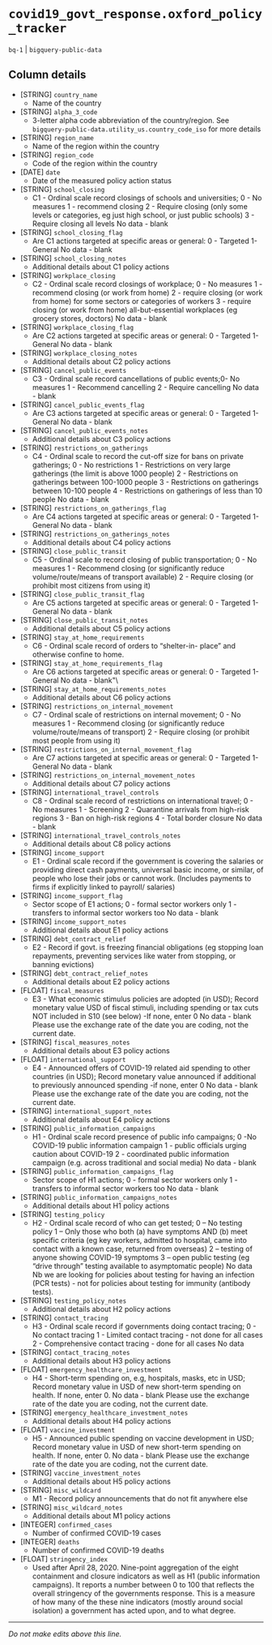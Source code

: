 # `covid19_govt_response.oxford_policy_tracker`
`bq-1` | `bigquery-public-data`

## Column details
* [STRING]    `country_name`
  - Name of the country
* [STRING]    `alpha_3_code`
  - 3-letter alpha code abbreviation of the country/region. See `bigquery-public-data.utility_us.country_code_iso` for more details
* [STRING]    `region_name`
  - Name of the region within the country
* [STRING]    `region_code`
  - Code of the region within the country
* [DATE]      `date`
  - Date of the measured policy action status
* [STRING]    `school_closing`
  - C1 - Ordinal scale record closings of schools and universities; 0 - No measures 1 - recommend closing 2 - Require closing (only some levels or categories, eg just high school, or just public schools) 3 - Require closing all levels No data - blank
* [STRING]    `school_closing_flag`
  - Are C1 actions targeted at specific areas or general:  0 - Targeted 1- General No data - blank
* [STRING]    `school_closing_notes`
  - Additional details about C1 policy actions
* [STRING]    `workplace_closing`
  - C2 - Ordinal scale record closings of workplace; 0 - No measures 1 - recommend closing (or work from home) 2 - require closing (or work from home) for some sectors or categories of workers 3 - require closing (or work from home) all-but-essential workplaces (eg grocery stores, doctors) No data - blank
* [STRING]    `workplace_closing_flag`
  - Are C2 actions targeted at specific areas or general:  0 - Targeted 1- General No data - blank
* [STRING]    `workplace_closing_notes`
  - Additional details about C2 policy actions
* [STRING]    `cancel_public_events`
  - C3 - Ordinal scale record cancellations of public events;0- No measures 1 - Recommend cancelling 2 - Require cancelling No data - blank
* [STRING]    `cancel_public_events_flag`
  - Are C3 actions targeted at specific areas or general:  0 - Targeted 1- General No data - blank
* [STRING]    `cancel_public_events_notes`
  - Additional details about C3 policy actions
* [STRING]    `restrictions_on_gatherings`
  - C4 - Ordinal scale to record the cut-off size for bans on private gatherings;  0 - No restrictions 1 - Restrictions on very large gatherings (the limit is above 1000 people) 2 - Restrictions on gatherings between 100-1000 people 3 - Restrictions on gatherings between 10-100 people 4 - Restrictions on gatherings of less than 10 people No data - blank
* [STRING]    `restrictions_on_gatherings_flag`
  - Are C4 actions targeted at specific areas or general:  0 - Targeted 1- General No data - blank
* [STRING]    `restrictions_on_gatherings_notes`
  - Additional details about C4 policy actions
* [STRING]    `close_public_transit`
  - C5 - Ordinal scale to record closing of public transportation; 0 - No measures 1 - Recommend closing (or significantly reduce volume/route/means of transport available) 2 - Require closing (or prohibit most citizens from using it)
* [STRING]    `close_public_transit_flag`
  - Are C5 actions targeted at specific areas or general:  0 - Targeted 1- General No data - blank
* [STRING]    `close_public_transit_notes`
  - Additional details about C5 policy actions
* [STRING]    `stay_at_home_requirements`
  - C6 - Ordinal scale record of orders to “shelter-in- place” and otherwise confine to home.
* [STRING]    `stay_at_home_requirements_flag`
  - Are C6 actions targeted at specific areas or general:  0 - Targeted 1- General No data - blank"\
* [STRING]    `stay_at_home_requirements_notes`
  - Additional details about C6 policy actions
* [STRING]    `restrictions_on_internal_movement`
  - C7 - Ordinal scale of restrictions on internal movement;  0 - No measures 1 - Recommend closing (or significantly reduce volume/route/means of transport) 2 - Require closing (or prohibit most people from using it)
* [STRING]    `restrictions_on_internal_movement_flag`
  - Are C7 actions targeted at specific areas or general:  0 - Targeted 1- General No data - blank
* [STRING]    `restrictions_on_internal_movement_notes`
  - Additional details about C7 policy actions
* [STRING]    `international_travel_controls`
  - C8 - Ordinal scale record of restrictions on international travel; 0 - No measures 1 - Screening 2 - Quarantine arrivals from high-risk regions 3 - Ban on high-risk regions 4 - Total border closure No data - blank
* [STRING]    `international_travel_controls_notes`
  - Additional details about C8 policy actions
* [STRING]    `income_support`
  - E1 - Ordinal scale record if the government is covering the salaries or providing direct cash payments, universal basic income, or similar, of people who lose their jobs or cannot work. (Includes payments to firms if explicitly linked to payroll/ salaries)
* [STRING]    `income_support_flag`
  - Sector scope of E1 actions;  0 - formal sector workers only 1 - transfers to informal sector workers too No data - blank
* [STRING]    `income_support_notes`
  - Additional details about E1 policy actions
* [STRING]    `debt_contract_relief`
  - E2 - Record if govt. is freezing financial obligations (eg stopping loan repayments, preventing services like water from stopping, or banning evictions)
* [STRING]    `debt_contract_relief_notes`
  - Additional details about E2 policy actions
* [FLOAT]     `fiscal_measures`
  - E3 - What economic stimulus policies are adopted (in USD); Record monetary value USD of fiscal stimuli, including spending or tax cuts NOT included in S10 (see below) -If none, enter 0 No data - blank Please use the exchange rate of the date you are coding, not the current date.
* [STRING]    `fiscal_measures_notes`
  - Additional details about E3 policy actions
* [FLOAT]     `international_support`
  - E4 - Announced offers of COVID-19 related aid spending to other countries (in USD);  Record monetary value announced if additional to previously announced spending -if none, enter 0 No data - blank Please use the exchange rate of the date you are coding, not the current date.
* [STRING]    `international_support_notes`
  - Additional details about E4 policy actions
* [STRING]    `public_information_campaigns`
  - H1 - Ordinal scale record presence of public info campaigns;  0 -No COVID-19 public information campaign 1 - public officials urging caution about COVID-19 2 - coordinated public information campaign (e.g. across traditional and social media) No data - blank
* [STRING]    `public_information_campaigns_flag`
  - Sector scope of H1 actions;  0 - formal sector workers only 1 - transfers to informal sector workers too No data - blank
* [STRING]    `public_information_campaigns_notes`
  - Additional details about H1 policy actions
* [STRING]    `testing_policy`
  - H2 - Ordinal scale record of who can get tested;  0 – No testing policy 1 – Only those who both (a) have symptoms AND (b) meet specific criteria (eg key workers, admitted to hospital, came into contact with a known case, returned from overseas) 2 – testing of anyone showing COVID-19 symptoms 3 – open public testing (eg “drive through” testing available to asymptomatic people) No data Nb we are looking for policies about testing for having an infection (PCR tests) - not for policies about testing for immunity (antibody tests).
* [STRING]    `testing_policy_notes`
  - Additional details about H2 policy actions
* [STRING]    `contact_tracing`
  - H3 - Ordinal scale record if governments doing contact tracing; 0 - No contact tracing 1 - Limited contact tracing - not done for all cases 2 - Comprehensive contact tracing - done for all cases No data
* [STRING]    `contact_tracing_notes`
  - Additional details about H3 policy actions
* [FLOAT]     `emergency_healthcare_investment`
  - H4 - Short-term spending on, e.g, hospitals, masks, etc in USD; Record monetary value in USD of new short-term spending on health. If none, enter 0. No data - blank Please use the exchange rate of the date you are coding, not the current date.
* [STRING]    `emergency_healthcare_investment_notes`
  - Additional details about H4 policy actions
* [FLOAT]     `vaccine_investment`
  - H5 - Announced public spending on vaccine development in USD; Record monetary value in USD of new short-term spending on health. If none, enter 0. No data - blank Please use the exchange rate of the date you are coding, not the current date.
* [STRING]    `vaccine_investment_notes`
  - Additional details about H5 policy actions
* [STRING]    `misc_wildcard`
  - M1 - Record policy announcements that do not fit anywhere else
* [STRING]    `misc_wildcard_notes`
  - Additional details about M1 policy actions
* [INTEGER]   `confirmed_cases`
  - Number of confirmed COVID-19 cases
* [INTEGER]   `deaths`
  - Number of confirmed COVID-19 deaths
* [FLOAT]     `stringency_index`
  - Used after April 28, 2020. Nine-point aggregation of the eight containment and closure indicators as well as H1 (public information campaigns). It reports a number between 0 to 100 that reflects the overall stringency of the governments response. This is a measure of how many of the these nine indicators (mostly around social isolation) a government has acted upon, and to what degree.

-------------------------------------------------------------------------------
*Do not make edits above this line.*
